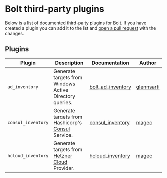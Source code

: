 # Bolt third-party plugins

Below is a list of documented third-party plugins for Bolt.  If you have created a plugin you can add it to the list and [open a pull request](https://github.com/puppetlabs/bolt/blob/master/CONTRIBUTING.md#pull-requests) with the changes.

## Plugins
| Plugin | Description | Documentation | Author |
| --- | --- | --- | --- |
| `ad_inventory` | Generate targets from Windows Active Directory queries. | [bolt_ad_inventory](https://github.com/glennsarti/bolt_ad_inventory) | [glennsarti](https://github.com/glennsarti) |
| `consul_inventory` | Generate targets from Hashicorp's [Consul](https://consul.io) Service. | [consul_inventory](https://github.com/magec/puppetlabs-consul_inventory) | [magec](https://github.com/magec) |
| `hcloud_inventory` | Generate targets from [Hetzner Cloud](https://www.hetzner.com/cloud) Provider. | [hcloud_inventory](https://github.com/magec/puppetlabs-hcloud_inventory) | [magec](https://github.com/magec) |

